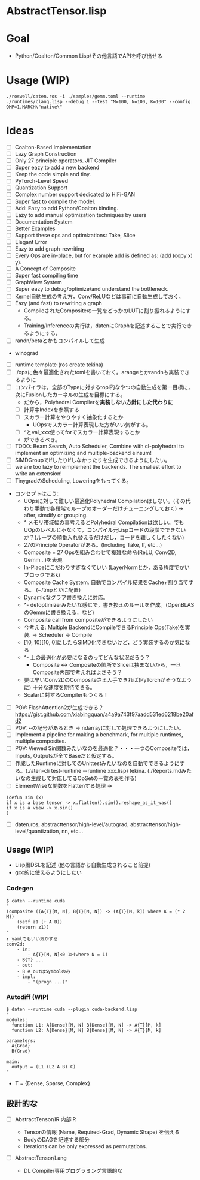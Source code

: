 
# AbstractTensor.lisp

# Goal

- Python/Coalton/Common Lisp/その他言語でAPIを呼び出せる

# Usage (WIP)

```
./roswell/caten.ros -i ./samples/gemm.toml --runtime ./runtimes/clang.lisp --debug 1 --test "M=100, N=100, K=100" --config OMP=1,MARCH\"native\"
```

# Ideas

- [ ] Coalton-Based Implementation
- [ ] Lazy Graph Construction
- [ ] Only 27 principle operators. JIT Compiler
- [ ] Super eazy to add a new backend
- [ ] Keep the code simple and tiny.
- [ ] PyTorch-Level Speed
- [ ] Quantization Support
- [ ] Complex number support dedicated to HiFi-GAN
- [ ] Super fast to compile the model.
- [ ] Add: Eazy to add Python/Coalton binding.
- [ ] Eazy to add manual optimization techniques by users
- [ ] Documentation System
- [ ] Better Examples
- [ ] Support these ops and optimizations: Take, Slice
- [ ] Elegant Error
- [ ] Eazy to add graph-rewriting
- [ ] Every Ops are in-place, but for example add is defined as: (add (copy x) y).
- [ ] A Concept of Composite
- [ ] Super fast compiling time
- [ ] GraphView System
- [ ] Super eazy to debug/optimize/and understand the bottleneck.
- [ ] Kernel自動生成の考え方，Conv/ReLUなどは事前に自動生成しておく。
- [ ] Eazy (and fast) to rewriting a graph
    - CompileされたCompositeの一覧をどっかのLUTに割り振れるようにする。
    - Training/Inferenceの実行は，datenにGraphを記述することで実行できるようにする。
- [ ] randn/betaとかもコンパイルして生成
- winograd
- [ ] runtime template (ros create tekina)
- [ ] ./opsに色々最適化されたtomlを書いておく。arangeとかrandnも実装できるように
- [ ] コンパイラは，全部のTypeに対するtopi的なやつの自動生成を第一目標に，次にFusionしたカーネルの生成を目標にする。
    - だから，Polyhedral Compilerを**実装しない方針にした代わりに**
    - [ ] 計算中Indexを参照する
    - [ ] スカラー計算をやりやすく抽象化するとか
       - UOpsでスカラー計算表現した方がいい気がする。
    - [ ] ^とval_xxx使ってforでスカラー計算表現するとか
    - ができるべき。
- [ ] TODO: Beam Search, Auto Scheduler, Combine with cl-polyhedral to implement an optimizing and multiple-backend einsum!
- [ ] SIMDGroupでIfしたりIfしなかったりを生成できるようにしたい。
- [ ] we are too lazy to reimplement the backends. The smallest effort to write an extension!
- [ ] TinygradのScheduling, Loweringをもってくる。
- コンセプトはこう:
    - UOpsに対して難しい最適化Polyhedral Compilationはしない。(その代わり手動で各段階でループのオーダーだけチューニングしておく) -> after, simdify or grouping.
    - ^ メモリ帯域幅の事考えるとPolyhedral Compilationは欲しい。でもUOpのレベルじゃなくて，コンパイル元Lispコードの段階でできないか？(ループの順番入れ替えるだけだし，コードを難しくしたくない)
    - 27のPrinciple Operatorがある。(Including Take, If, etc...)
    - Composite = 27 Opsを組み合わせて複雑な命令(ReLU, Conv2D, Gemm...)を表現
    - In-Placeにこだわりすぎなくていい (LayerNormとか，ある程度でかいブロックでおk)
    - Composite Cache System. 自動でコンパイル結果をCache+割り当てする。 (~/tmpとかに配置)
    - Dynamicなグラフ書き換えに対応。
    - ^- defoptimizerみたいな感じで，書き換えのルールを作成。(OpenBLASのGemmに書き換える，など)
    - Composite call from compositeができるようにしたい
    - 今考える: Multiple BackendにCompileできるPrinciple Ops(Take)を実装. -> Scheduler -> Compile
    - [10, 10][10, 0]にしたらSIMD化できないけど，どう実装するのか気になる
    - ^- 上の最適化が必要になるのってどんな状況だろう？
        - Composite <-> Compositeの箇所でSliceは挟まないから，一旦Composite内部で考えればよさそう？
	- 要は早いConv2DのCompositeさえ入手できれば(PyTorchがそうなように) 十分な速度を期待できる。
	- Scalarに対するCompilerもつくる！

- [ ] POV: FlashAttention2が生成できる？ https://gist.github.com/xiabingquan/a4a9a743f97aadd531ed6218be20afd2
- [ ] POV: ~の記号があるとき -> ndarrayに対して処理できるようにしたい。
- [ ] Implement a pipeline for making a benchmark, for multiple runtimes, multiple composites.
- [ ] POV: Viewed Sin関数みたいなのを最適化？・・・一つのCompositeでは，Inputs, Outputsが全てBaseだと仮定する。
- [ ] 作成したRuntimeに対してのUnittestみたいなのを自動でできるようにする。(./aten-cli test-runtime --runtime xxx.lisp) tekina. (./Reports.mdみたいなの生成して対応してるOpSetの一覧の表を作る)
- [ ] ElementWiseな関数をFlattenする処理 ->
```
(defun sin (x)
if x is a base tensor -> x.flatten().sin().reshape_as_it_was()
if x is a view -> x.sin()
)
```
	
- [ ] daten.ros, abstracttensor/high-level/autograd, abstracttensor/high-level/quantization, nn, etc...

## Usage (WIP)

- Lisp風DSLを記述 (他の言語から自動生成されること前提)
- gcc的に使えるようにしたい

### Codegen

```
$ caten --runtime cuda
"
(composite ((A{T}[M, N], B{T}[M, N]) -> (A{T}[M, k]) where K = (* 2 M))
    (setf z1 (+ A B))
    (return z1))
"
↑ yamlでもいい気がする
conv2d:
    - in:
        - A{T}[M, N]<0 1>(where N = 1)
	- B{T} ...
    - out:
	- B # outはSymbolのみ
    - impl:
        - "(progn ...)"
```

### Autodiff (WIP)

```
$ daten --runtime cuda --plugin cuda-backend.lisp
"
modules:
  function L1: A{Dense}[M, N] B{Dense}[M, N] -> A{T}[M, k]
  function L2: A{Dense}[M, N] B{Dense}[M, N] -> A{T}[M, k]

parameters:
  A{Grad}
  B{Grad}

main:
  output = (L1 (L2 A B) C)
"
```

- T = {Dense, Sparse, Complex}

## 設計的な

- [ ] AbstractTensor/IR 内部IR
    - Tensorの情報 (Name, Required-Grad, Dynamic Shape) を伝える
    - BodyのDAGを記述する部分
    - Iterations can be only expressed as permutations.

- [ ] AbstractTensor/Lang
    - DL Compiler専用プログラミング言語的な